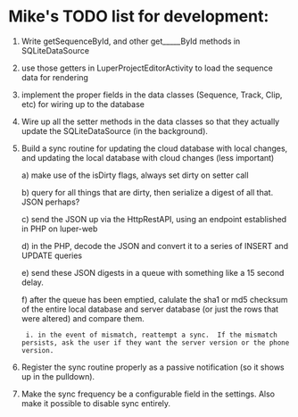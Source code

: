 Mike's TODO list for development:
=================================

1. Write getSequenceById, and other get_____ById methods in SQLiteDataSource
2. use those getters in LuperProjectEditorActivity to load the sequence data for rendering
3. implement the proper fields in the data classes (Sequence, Track, Clip, etc) for wiring up to the database
4. Wire up all the setter methods in the data classes so that they actually update the SQLiteDataSource (in the background).
5. Build a sync routine for updating the cloud database with local changes, and updating the local database with cloud changes (less important)

	a) make use of the isDirty flags, always set dirty on setter call

	b) query for all things that are dirty, then serialize a digest of all that.  JSON perhaps?

	c) send the JSON up via the HttpRestAPI, using an endpoint established in PHP on luper-web

	d) in the PHP, decode the JSON and convert it to a series of INSERT and UPDATE queries

	e) send these JSON digests in a queue with something like a 15 second delay.

	f) after the queue has been emptied, calulate the sha1 or md5 checksum of the entire local database and server database (or just the rows that were altered) and compare them.

		i. in the event of mismatch, reattempt a sync.  If the mismatch persists, ask the user if they want the server version or the phone version.
6. Register the sync routine properly as a passive notification (so it shows up in the pulldown).
7. Make the sync frequency be a configurable field in the settings.  Also make it possible to disable sync entirely.
